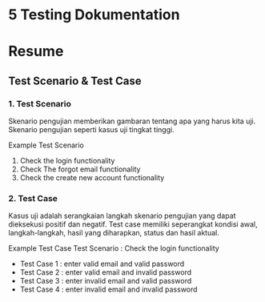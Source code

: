 # 5 Testing Dokumentation

# Resume

## Test Scenario & Test Case

### 1. Test Scenario
Skenario pengujian memberikan gambaran tentang apa yang harus kita uji.
Skenario pengujian seperti kasus uji tingkat tinggi.

Example Test Scenario
1. Check the login functionality
2. Check The forgot email functionality
3. Check the create new account functionality

### 2. Test Case
Kasus uji adalah serangkaian langkah skenario pengujian yang dapat dieksekusi positif dan negatif.
Test case memiliki seperangkat kondisi awal, langkah-langkah, hasil yang diharapkan, status dan hasil aktual.

Example Test Case
Test Scenario : Check the login functionality
-  Test Case 1 : enter valid email and valid password
-  Test Case 2 : enter valid email and invalid password
-  Test Case 3 : enter invalid email and valid password
-  Test Case 4 : enter invalid email and invalid password
